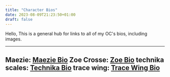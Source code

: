 ```yaml
---
title: "Character Bios"
date: 2023-08-09T21:23:50+01:00
draft: false
---
```


Hello, 
This is a general hub for links to all of my OC's bios, including images.

---
Maezie: [Maezie Bio]("/characterbios/maeziebio.md")
Zoe Crosse: [Zoe Bio]("/characterbios/zoebio.md")
technika scales: [Technika Bio]("/characterbios/technikabio.md")
trace wing: [Trace Wing Bio]("/characterbios/tracebio.md")
---